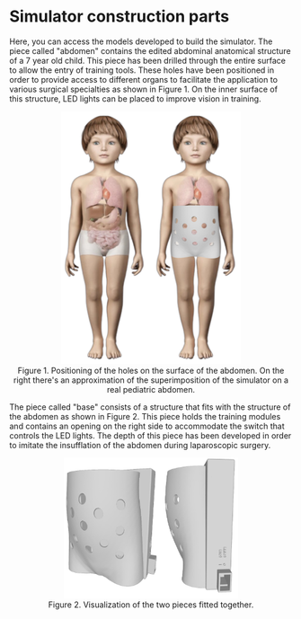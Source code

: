 # Simulator construction parts
Here, you can access the models developed to build the simulator. The piece called "abdomen" contains the edited abdominal anatomical structure of a 7 year old child. This piece has been drilled through the entire surface to allow the entry of training tools. These holes have been positioned in order to provide access to different organs to facilitate the application to various surgical specialties as shown in Figure 1. On the inner surface of this structure, LED lights can be placed to improve vision in training.

<p align="center">
  <img src="Images/Hole Positioning.png" width="320" height="450">
  <br>
  Figure 1. Positioning of the holes on the surface of the abdomen. On the right there's an approximation of the superimposition of the simulator on a real pediatric abdomen.
</p>

The piece called "base" consists of a structure that fits with the structure of the abdomen as shown in Figure 2. This piece holds the training modules and contains an opening on the right side to accommodate the switch that controls the LED lights. The depth of this piece has been developed in order to imitate the insufflation of the abdomen during laparoscopic surgery.

<p align="center">
  <img src="Images/3D Model.png" width="310" height="250">
  <br>
  Figure 2. Visualization of the two pieces fitted together.
</p>
